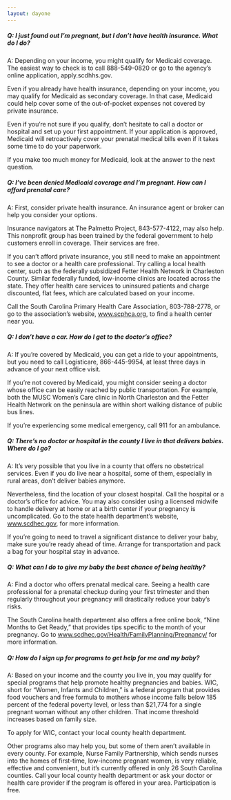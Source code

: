 ```yaml
---
layout: dayone
---
```


##### Q: I just found out I’m pregnant, but I don’t have health insurance. What do I do?

A: Depending on your income, you might qualify for Medicaid coverage. The easiest way to check is to call 888-549-0820 or go to the agency’s online application, apply.scdhhs.gov. 

Even if you already have health insurance, depending on your income, you may qualify for Medicaid as secondary coverage. In that case, Medicaid could help cover some of the out-of-pocket expenses not covered by private insurance. 

Even if you’re not sure if you qualify, don’t hesitate to call a doctor or hospital and set up your first appointment. If your application is approved, Medicaid will retroactively cover your prenatal medical bills even if it takes some time to do your paperwork. 

If you make too much money for Medicaid, look at the answer to the next question.


##### Q: I’ve been denied Medicaid coverage and I’m pregnant. How can I afford prenatal care?

A: First, consider private health insurance. An insurance agent or broker can help you consider your options. 

Insurance navigators at The Palmetto Project, 843-577-4122, may also help. This nonprofit group has been trained by the federal government to help customers enroll in coverage. Their services are free.

If you can’t afford private insurance, you still need to make an appointment to see a doctor or a health care professional. Try calling a local health center, such as the federally subsidized Fetter Health Network in Charleston County. Similar federally funded, low-income clinics are located across the state. They offer health care services to uninsured patients and charge discounted, flat fees, which are calculated based on your income. 

Call the South Carolina Primary Health Care Association, 803-788-2778, or go to the association’s website, www.scphca.org, to find a health center near you. 


##### Q: I don’t have a car. How do I get to the doctor’s office?

A: If you’re covered by Medicaid, you can get a ride to your appointments, but you need to call Logisticare, 866-445-9954, at least three days in advance of your next office visit. 

If you’re not covered by Medicaid, you might consider seeing a doctor whose office can be easily reached by public transportation. For example, both the MUSC Women’s Care clinic in North Charleston and the Fetter Health Network on the peninsula are within short walking distance of public bus lines.

If you’re experiencing some medical emergency, call 911 for an ambulance. 



##### Q: There’s no doctor or hospital in the county I live in that delivers babies. Where do I go?

A: It’s very possible that you live in a county that offers no obstetrical services. Even if you do live near a hospital, some of them, especially in rural areas, don’t deliver babies anymore. 

Nevertheless, find the location of your closest hospital. Call the hospital or a doctor’s office for advice. You may also consider using a licensed midwife to handle delivery at home or at a birth center if your pregnancy is uncomplicated. Go to the state health department’s website, www.scdhec.gov, for more information. 

If you’re going to need to travel a significant distance to deliver your baby, make sure you’re ready ahead of time. Arrange for transportation and pack a bag for your hospital stay in advance.



##### Q: What can I do to give my baby the best chance of being healthy?

A: Find a doctor who offers prenatal medical care. Seeing a health care professional for a prenatal checkup during your first trimester and then regularly throughout your pregnancy will drastically reduce your baby’s risks. 

The South Carolina health department also offers a free online book, “Nine Months to Get Ready,” that provides tips specific to the month of your pregnancy. Go to www.scdhec.gov/Health/FamilyPlanning/Pregnancy/ for more information.



##### Q: How do I sign up for programs to get help for me and my baby?

A: Based on your income and the county you live in, you may qualify for special programs that help promote healthy pregnancies and babies. WIC, short for “Women, Infants and Children,” is a federal program that provides food vouchers and free formula to mothers whose income falls below 185 percent of the federal poverty level, or less than $21,774 for a single pregnant woman without any other children. That income threshold increases based on family size. 

To apply for WIC, contact your local county health department.

Other programs also may help you, but some of them aren’t available in every county. For example, Nurse Family Partnership, which sends nurses into the homes of first-time, low-income pregnant women, is very reliable, effective and convenient, but it’s currently offered in only 26 South Carolina counties. Call your local county health department or ask your doctor or health care provider if the program is offered in your area. Participation is free.
